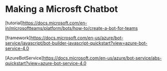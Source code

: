 # Making a Microsft Chatbot

[tutorial]https://docs.microsoft.com/en-in/microsoftteams/platform/bots/how-to/create-a-bot-for-teams

[framework]https://docs.microsoft.com/en-us/azure/bot-service/javascript/bot-builder-javascript-quickstart?view=azure-bot-service-4.0

[AzureBotService]https://docs.microsoft.com/en-us/azure/bot-service/abs-quickstart?view=azure-bot-service-4.0

